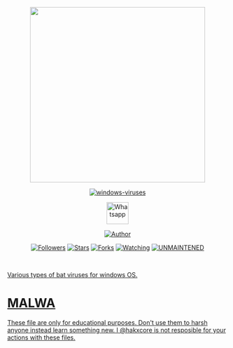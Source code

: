 <p align="center">
  <img src="https://raw.githubusercontent.com/hakxcore/windows-viruses/main/media/windowsvirus.png" width="400" height="400"/>
</p>
<p align="center">
<a href="#"><img title="windows-viruses" src="https://img.shields.io/badge/-%20WINDOWS VIRUS-green%3FcolorA%3D%2523ff0000%26colorB%3D%2523017e40"></a>
</p>
<p align="center">
  <a href="https://wa.me/+916006511429"><img title="Whatsapp" src="https://simpleicons.org/icons/whatsapp.svg" width="50" height="50"></a>
</p>
<p align="center">
<a href="https://github.com/hakxcore"><img title="Author" src="https://img.shields.io/badge/Author-mukesh%20kumar-red.svg?style=for-the-badge&logo=github"></a>
</p>
<p align="center">
<a href="https://github.com/hakxcore/followers"><img title="Followers" src="https://img.shields.io/github/followers/hakxcore?color=blue&style=flat-square"></a>
<a href="https://github.com/hakxcore/stargazers/"><img title="Stars" src="https://img.shields.io/github/stars/hakxcore/windows-viruses?color=red&style=flat-square"></a>
<a href="https://github.com/hakxcore/windows-viruses/network/members"><img title="Forks" src="https://img.shields.io/github/forks/hakxcore/windows-viruses?color=red&style=flat-square"></a>
<a href="https://github.com/hakxcore/windows-viruses/watchers"><img title="Watching" src="https://img.shields.io/github/watchers/hakxcore/windows-viruses?label=Watchers&color=blue&style=flat-square"></a>
<a href="#"><img title="UNMAINTENED" src="https://img.shields.io/badge/UNMAINTENED-YES-blue.svg"</a>
</p>
<br/>

<p>Various types of bat viruses for windows OS.</p>



# MALWA

These file are only for educational purposes. Don't use them to harsh anyone instead learn something new. 
I @hakxcore is not resposible for your actions with these files.
